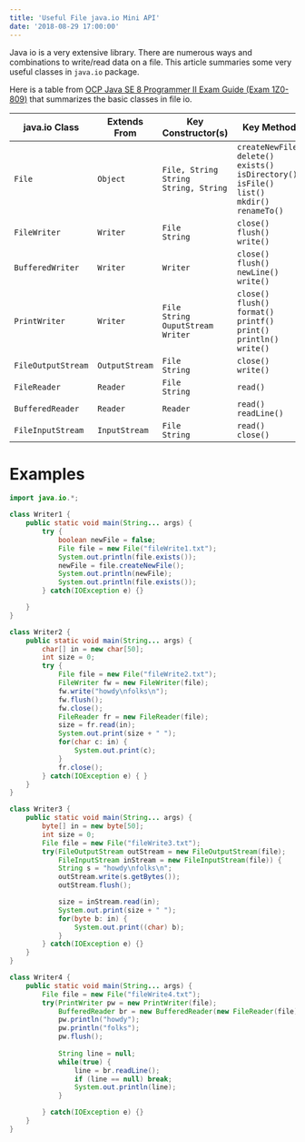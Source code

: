 ```yaml
---
title: 'Useful File java.io Mini API'
date: '2018-08-29 17:00:00'
---
```

Java io is a very extensive library. There are numerous ways and combinations to write/read data on a file. This article summaries some very useful classes in `java.io` package.
<!-- Excerpt End -->

Here is a table from <a href="https://www.amazon.com/Java-Programmer-Exam-Guide-1Z0-809-ebook/dp/B07C8BJ9TG" target="_blank">OCP Java SE 8 Programmer II Exam Guide (Exam 1Z0-809)</a> that summarizes the basic classes in file io.

|java.io Class|Extends From|Key Constructor(s)|Key Methods|
|---|---|---|---|
|`File`|`Object`|`File, String`<br/> `String`<br/> `String, String`|`createNewFile()`<br/> `delete()`<br/> `exists()`<br/> `isDirectory()`<br/> `isFile()`<br/>`list()`<br/>`mkdir()`<br/>`renameTo()`|
|`FileWriter`|`Writer`|`File`<br/>`String`|`close()`<br/>`flush()`<br/>`write()`|
|`BufferedWriter`|`Writer`|`Writer`|`close()`<br/>`flush()`<br/>`newLine()`<br/>`write()`|
|`PrintWriter`|`Writer`|`File`<br/>`String`<br/>`OuputStream`<br/>`Writer`|`close()`<br/>`flush()`<br/>`format()`<br/>`printf()`<br/>`print()`<br/>`println()`<br/>`write()`|
|`FileOutputStream`|`OutputStream`|`File`<br/>`String`|`close()`<br/>`write()`|
|`FileReader`|`Reader`|`File`<br/>`String`|`read()`|
|`BufferedReader`|`Reader`|`Reader`|`read()`<br/>`readLine()`|
|`FileInputStream`|`InputStream`|`File`<br/>`String`|`read()`<br/>`close()`|

# Examples
```java
import java.io.*;

class Writer1 {
	public static void main(String... args) {
		try {
			boolean newFile = false;
			File file = new File("fileWrite1.txt");
			System.out.println(file.exists());
			newFile = file.createNewFile();
			System.out.println(newFile);
			System.out.println(file.exists());
		} catch(IOException e) {}

	}
}

class Writer2 {
	public static void main(String... args) {
		char[] in = new char[50];
		int size = 0;
		try {
			File file = new File("fileWrite2.txt");
			FileWriter fw = new FileWriter(file);
			fw.write("howdy\nfolks\n");
			fw.flush();
			fw.close();
			FileReader fr = new FileReader(file);
			size = fr.read(in);
			System.out.print(size + " ");
			for(char c: in) {
				System.out.print(c);
			}
			fr.close();
		} catch(IOException e) { }
	}
}

class Writer3 {
	public static void main(String... args) {
		byte[] in = new byte[50];
		int size = 0;
		File file = new File("fileWrite3.txt");
		try(FileOutputStream outStream = new FileOutputStream(file);
			FileInputStream inStream = new FileInputStream(file)) {
			String s = "howdy\nfolks\n";
			outStream.write(s.getBytes());
            outStream.flush();

			size = inStream.read(in);
			System.out.print(size + " ");
			for(byte b: in) {
				System.out.print((char) b);
			}
		} catch(IOException e) {}
	}
}

class Writer4 {
    public static void main(String... args) {
        File file = new File("fileWrite4.txt");
        try(PrintWriter pw = new PrintWriter(file);
            BufferedReader br = new BufferedReader(new FileReader(file))) {
            pw.println("howdy");
            pw.println("folks");
            pw.flush();
            
            String line = null;
            while(true) {
                line = br.readLine();
                if (line == null) break;
                System.out.println(line);
            }

        } catch(IOException e) {}    
    }
}
```


